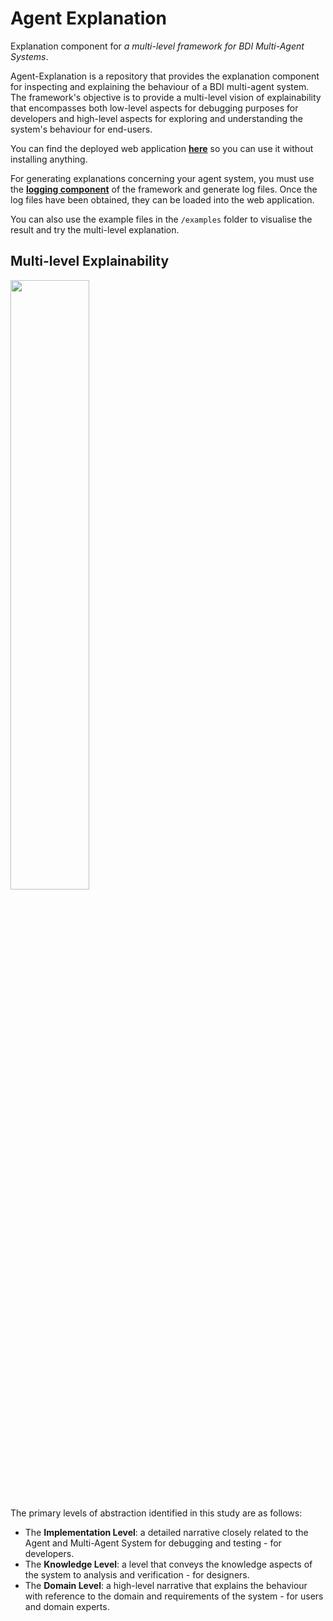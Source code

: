# Agent Explanation

Explanation component for _a multi-level framework for BDI Multi-Agent Systems_.

Agent-Explanation is a repository that provides the explanation component for inspecting and explaining the behaviour of a BDI multi-agent system. The framework's objective is to provide a multi-level vision of explainability that encompasses both low-level aspects for debugging purposes for developers and high-level aspects for exploring and understanding the system's behaviour for end-users.

You can find the deployed web application **[here](https://yan-elena.github.io/agent-explanation/)** so you can use it without installing anything.

For generating explanations concerning your agent system, you must use the **[logging component](https://github.com/yan-elena/agent-logging)** of the framework and generate log files.
Once the log files have been obtained, they can be loaded into the web application.

You can also use the example files in the `/examples` folder to visualise the result and try the multi-level explanation.

## Multi-level Explainability

<img src="https://github.com/yan-elena/agent-logging/assets/78790594/b3465e2e-b892-42b9-8ae3-3830a2d28ae6" width=50%>

The primary levels of abstraction identified in this study are as follows:
- The **Implementation Level**: a detailed narrative closely related to the Agent and Multi-Agent System for debugging and testing - for developers.
- The **Knowledge Level**: a level that conveys the knowledge aspects of the system to analysis and verification - for designers.
- The **Domain Level**: a high-level narrative that explains the behaviour with reference to the domain and requirements of the system - for users and domain experts.

